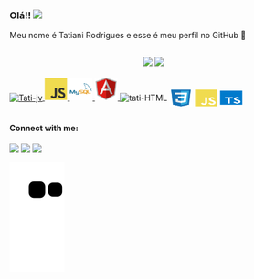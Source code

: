 ### Olá!! <img src="https://raw.githubusercontent.com/MartinHeinz/MartinHeinz/master/wave.gif" width="30px">
Meu nome é Tatiani Rodrigues e esse é meu perfil no GitHub 🖤 

<!--
**tatianirodrigues/tatianirodrigues** is a ✨ _special_ ✨ repository because its `README.md` (this file) appears on your GitHub profile.

Here are some ideas to get you started:

- 🔭 
- 🌱 I’m currently learning ...
- 👯 I’m looking to collaborate on ...
- 🤔 I’m looking for help with ...
- 💬 Ask me about ...
- 📫 How to reach me: ...
- 😄 Pronouns: ...
- ⚡ Fun fact: ...
-->

  ##

<div align="center">
  <a href="https://github.com/tatianirodrigues">
  <img height="150em" src="https://github-readme-stats.vercel.app/api?username=tatianirodrigues&show_icons=true&theme=solarized-light&include_all_commits=true&count_private=true"/>
  <img height="150em"src="https://github-readme-stats.vercel.app/api/top-langs/?username=tatianirodrigues&layout=compact&langs_count=7&theme=solarized-light"/>
</div>

<div style="display: inline_block"><br>
  <img align="center" alt="Tati-jv" height="30" width="40"src="https://cdn.jsdelivr.net/gh/devicons/devicon/icons/java/java-original-wordmark.svg" />
    <img src="https://github.com/devicons/devicon/blob/master/icons/javascript/javascript-original.svg" alt="javascript" width="40" height="40"/> </a>
<a href="https://spring.io/" rel="nonreffer">
  <a href="https://www.mysql.com/" target="_blank" rel="noreferrer"> <img src="https://raw.githubusercontent.com/devicons/devicon/master/icons/mysql/mysql-original-wordmark.svg" alt="mysql" width="40" height="40"/> </a>
<a href="https://angular.io/" rel="nonreffer">
<img src="https://github.com/devicons/devicon/blob/master/icons/angularjs/angularjs-original.svg" alt="angular" width="40" height="40"/> </a>
  <img align="center" alt="tati-HTML" height="30" width="40" src="https://cdn.jsdelivr.net/gh/devicons/devicon/icons/html5/html5-original.svg" />
  <img align="center" alt="tati-CSS" height="30" width="40" src="https://raw.githubusercontent.com/devicons/devicon/master/icons/css3/css3-original.svg">
 <img align="center" alt="tati-Js" height="30" width="40"src="https://raw.githubusercontent.com/devicons/devicon/master/icons/javascript/javascript-plain.svg">
 <img align="center" alt="kaka-ts" height=25 width=40 src="https://raw.githubusercontent.com/devicons/devicon/1119b9f84c0290e0f0b38982099a2bd027a48bf1/icons/typescript/typescript-original.svg"/> 
</div>

  ##
 #### Connect with me:
<div> 
  <a href="https://www.linkedin.com/in/tatianipereirarodrigues" target="_blank"><img src="https://img.shields.io/badge/-LinkedIn-%230077B5?style=for-the-badge&logo=linkedin&logoColor=white" target="_blank"></a> 
   <a href = "mailto:rodriguespereiratatiani@gmail.com"><img src="https://img.shields.io/badge/-Gmail-%23333?style=for-the-badge&logo=gmail&logoColor=white" target="_blank"></a>
  <a href="https://instagram.com/tatirodriiguees" target="_blank"><img src="https://img.shields.io/badge/-Instagram-%23E4405F?style=for-the-badge&logo=instagram&logoColor=white" target="_blank"></a>
 
  ![Snake animation](https://github.com/tatianirodrigues/tatianirodrigues/blob/output/github-contribution-grid-snake.svg)
</div>
